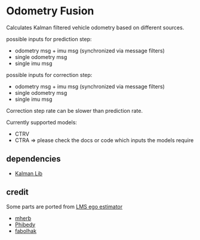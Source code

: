 # Odometry Fusion
Calculates Kalman filtered vehicle odometry based on different sources.

possible inputs for prediction step:
* odometry msg + imu msg (synchronized via message filters)
* single odometry msg
* single imu msg

possible inputs for correction step:
* odometry msg + imu msg (synchronized via message filters)
* single odometry msg
* single imu msg

Correction step rate can be slower than prediction rate.

Currently supported models:
* CTRV
* CTRA
=> please check the docs or code which inputs the models require

## dependencies
- [Kalman Lib](https://github.com/mherb/kalman)

## credit
Some parts are ported from [LMS ego estimator](https://github.com/lms-org/ego_estimator)
- [mherb](https://github.com/orgs/tum-phoenix/people/mherb)
- [Phibedy](https://github.com/orgs/tum-phoenix/people/Phibedy)
- [fabolhak](https://github.com/orgs/tum-phoenix/people/fabolhak)
